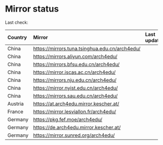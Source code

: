 <script src="./time.js"></script>
# Mirror status
Last check: <script type="text/javascript">localize(1699507003.7191641);</script>

|Country|Mirror|Last update|
|:------|:-----|:----------|
|China|https://mirrors.tuna.tsinghua.edu.cn/arch4edu/|<script type="text/javascript">localize(1699468389);</script>|
|China|https://mirrors.aliyun.com/arch4edu/|<script type="text/javascript">localize(1699468389);</script>|
|China|https://mirrors.bfsu.edu.cn/arch4edu/|<script type="text/javascript">localize(1699468389);</script>|
|China|https://mirror.iscas.ac.cn/arch4edu/|<script type="text/javascript">localize(1699468389);</script>|
|China|https://mirrors.nju.edu.cn/arch4edu/|<script type="text/javascript">localize(1699468389);</script>|
|China|https://mirror.nyist.edu.cn/arch4edu/|<script type="text/javascript">localize(1699468389);</script>|
|China|https://mirrors.sau.edu.cn/arch4edu/|<script type="text/javascript">localize(1699468389);</script>|
|Austria|https://at.arch4edu.mirror.kescher.at/|<script type="text/javascript">localize(1699468389);</script>|
|France|https://mirror.lesviallon.fr/arch4edu/|<script type="text/javascript">localize(1699468389);</script>|
|Germany|https://pkg.fef.moe/arch4edu/|<script type="text/javascript">localize(1699468389);</script>|
|Germany|https://de.arch4edu.mirror.kescher.at/|<script type="text/javascript">localize(1699468389);</script>|
|Germany|https://mirror.sunred.org/arch4edu/|<script type="text/javascript">localize(1699468389);</script>|

<script src="./tablefilter/tablefilter.js"></script>
<script src="./table.js"></script>